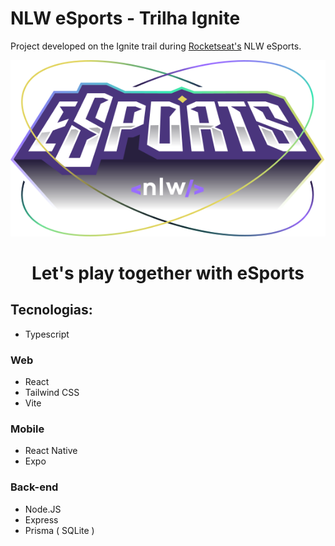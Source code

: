 # NLW eSports - Trilha Ignite

Project developed on the Ignite trail during [Rocketseat's](http://www.rocketseat.com.br/) NLW eSports.
<p align="center">
  <img src="https://github.com/douglaskalleu/nlw_ESports/blob/main/web/src/assets/logo-nlw-esports.svg" />
</p>

<h1 align="center">Let's play together with eSports</h1>

## Tecnologias:

- Typescript

### Web
- React
- Tailwind CSS
- Vite
### Mobile
- React Native
- Expo
### Back-end
- Node.JS
- Express
- Prisma ( SQLite )
